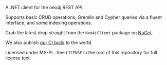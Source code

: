 A .NET client for the neo4j REST API.

Supports basic CRUD operations, Gremlin and Cypher queries via a fluent interface, and some indexing operations.

Grab the latest drop straight from the `Neo4jClient` package on [NuGet](http://nuget.org/List/Packages/Neo4jClient).

We also publish [our CI build](http://teamcity.tath.am/project.html?projectId=project11&guest=1) to the world.

Licensed under MS-PL. See `LICENSE` in the root of this repository for full
license text.
